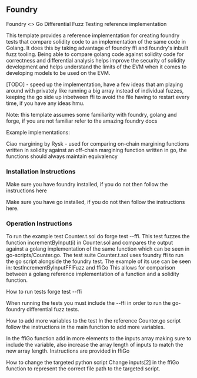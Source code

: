 ## Foundry
Foundry <> Go Differential Fuzz Testing reference implementation

This template provides a reference implementation for creating foundry tests that compare solidity code to an implementation of the same code in Golang. It does this by taking advantage of foundry ffi and foundry's inbuilt fuzz tooling. Being able to compare golang code against solidity code for correctness and differential analysis helps improve the security of solidity development and helps understand the limits of the EVM when it comes to developing models to be used on the EVM.

[TODO] - speed up the implementation, have a few ideas that am playing around with privately like running a big array instead of individual fuzzes, keeping the go side up inbetween ffi to avoid the file having to restart every time, if you have any ideas hmu.

Note: this template assumes some familiarity with foundry, golang and forge, if you are not familiar refer to the amazing foundry docs

Example implementations:

Ciao margining by Rysk - used for comparing on-chain margining functions written in solidity against an off-chain margining function written in go, the functions should always maintain equivalency

### Installation Instructions
Make sure you have foundry installed, if you do not then follow the instructions here

Make sure you have go installed, if you do not then follow the instructions here.

### Operation Instructions
To run the example test Counter.t.sol do forge test --ffi. This test fuzzes the function incrementByInput(i) in Counter.sol and compares the output against a golang implementation of the same function which can be seen in go-scripts/Counter.go. The test suite Counter.t.sol uses foundry ffi to run the go script alongside the foundry test. The example of its use can be seen in: testIncrementByInputFFIFuzz and ffiGo This allows for comparison between a golang reference implementation of a function and a solidity function.

How to run tests
forge test --ffi

When running the tests you must include the --ffi in order to run the go-foundry differential fuzz tests.

How to add more variables to the test
In the reference Counter.go script follow the instructions in the main function to add more variables.

In the ffiGo function add in more elements to the inputs array making sure to include the variable, also increase the array length of inputs to match the new array length. Instructions are provided in ffiGo

How to change the targeted python script
Change inputs[2] in the ffiGo function to represent the correct file path to the targeted script.